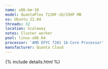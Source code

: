 ```yaml
---
name: x86-bm-10
model: QuantaPlex T22HF-1U/S5HF MB
os: Ubuntu 22.04
threads: 32
location: Scaleway
notes: Cluster worker
pool: linux-x86_64
processor: 'AMD EPYC 7281 16-Core Processor'
manufacturer: Quanta Cloud
---
```

{% include details.html %} 

